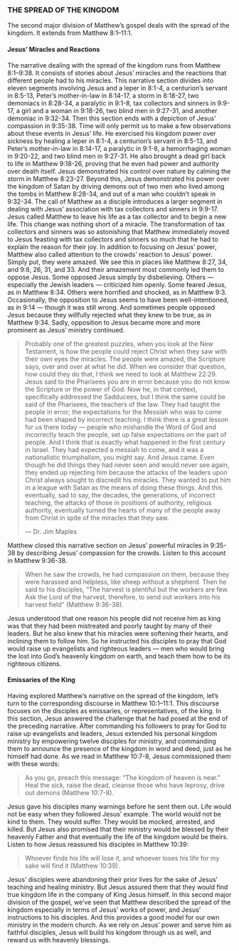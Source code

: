 ### THE SPREAD OF THE KINGDOM

The second major division of Matthew’s gospel deals with the spread of the kingdom. It extends from Matthew 8:1–11:1. 


#### Jesus’ Miracles and Reactions

The narrative dealing with the spread of the kingdom runs from Matthew 8:1–9:38. It consists of stories about Jesus’ miracles and the reactions that different people had to his miracles. 
This narrative section divides into eleven segments involving Jesus and a leper in 8:1-4, a centurion’s servant in 8:5-13, Peter’s mother-in-law in 8:14-17, a storm in 8:18-27, two demoniacs in 8:28-34, a paralytic in 9:1-8, tax collectors and sinners in 9:9-17, a girl and a woman in 9:18-26, two blind men in 9:27-31, and another demoniac in 9:32-34. Then this section ends with a depiction of Jesus’ compassion in 9:35-38.
Time will only permit us to make a few observations about these events in Jesus’ life. He exercised his kingdom power over sickness by healing a leper in 8:1-4, a centurion’s servant in 8:5-13, and Peter’s mother-in-law in 8:14-17, a paralytic in 9:1-8, a hemorrhaging woman in 9:20-22, and two blind men in 9:27-31.
He also brought a dead girl back to life in Matthew 9:18-26, proving that he even had power and authority over death itself. Jesus demonstrated his control over nature by calming the storm in Matthew 8:23-27. 
Beyond this, Jesus demonstrated his power over the kingdom of Satan by driving demons out of two men who lived among the tombs in Matthew 8:28-34, and out of a man who couldn’t speak in 9:32-34. The call of Matthew as a disciple introduces a larger segment in dealing with Jesus’ association with tax collectors and sinners in 9:9-17. Jesus called Matthew to leave his life as a tax collector and to begin a new life. This change was nothing short of a miracle. The transformation of tax collectors and sinners was so astonishing that Matthew immediately moved to Jesus feasting with tax collectors and sinners so much that he had to explain the reason for their joy.
	In addition to focusing on Jesus’ power, Matthew also called attention to the crowds’ reaction to Jesus’ power. Simply put, they were amazed. We see this in places like Matthew 8:27, 34, and 9:8, 26, 31, and 33. And their amazement most commonly led them to oppose Jesus.
	Some opposed Jesus simply by disbelieving. Others — especially the Jewish leaders — criticized him openly. Some feared Jesus, as in Matthew 8:34. Others were horrified and shocked, as in Matthew 9:3. Occasionally, the opposition to Jesus seems to have been well-intentioned, as in 9:14 — though it was still wrong. And sometimes people opposed Jesus because they willfully rejected what they knew to be true, as in Matthew 9:34. Sadly, opposition to Jesus became more and more prominent as Jesus’ ministry continued.

> Probably one of the greatest puzzles, when you look at the New Testament, is how the people could reject Christ when they saw with their own eyes the miracles. The people were amazed, the Scripture says, over and over at what he did. When we consider that question, how could they do that, I think we need to look at Matthew 22:29. Jesus said to the Pharisees you are in error because you do not know the Scripture or the power of God. Now he, in that context, specifically addressed the Sadducees, but I think the same could be said of the Pharisees, the teachers of the law. They had taught the people in error; the expectations for the Messiah who was to come had been shaped by incorrect teaching. I think there is a great lesson for us there today — people who mishandle the Word of God and incorrectly teach the people, set up false expectations on the part of people. And I think that is exactly what happened in the first century in Israel. They had expected a messiah to come, and it was a nationalistic triumphalism, you might say. And Jesus came. Even though he did things they had never seen and would never see again, they ended up rejecting him because the attacks of the leaders upon Christ always sought to discredit his miracles. They wanted to put him in a league with Satan as the means of doing these things. And this eventually, sad to say, the decades, the generations, of incorrect teaching, the attacks of those in positions of authority, religious authority, eventually turned the hearts of many of the people away from Christ in spite of the miracles that they saw. 
> 
> —	Dr. Jim Maples

Matthew closed this narrative section on Jesus’ powerful miracles in 9:35-38 by describing Jesus’ compassion for the crowds. Listen to this account in Matthew 9:36-38.

> When he saw the crowds, he had compassion on them, because they were harassed and helpless, like sheep without a shepherd. Then he said to his disciples, “The harvest is plentiful but the workers are few. Ask the Lord of the harvest, therefore, to send out workers into his harvest field” (Matthew 9:36-38).

Jesus understood that one reason his people did not receive him as king was that they had been mistreated and poorly taught by many of their leaders. But he also knew that his miracles were softening their hearts, and inclining them to follow him. So he instructed his disciples to pray that God would raise up evangelists and righteous leaders — men who would bring the lost into God’s heavenly kingdom on earth, and teach them how to be its righteous citizens.


#### Emissaries of the King

Having explored Matthew’s narrative on the spread of the kingdom, let’s turn to the corresponding discourse in Matthew 10:1–11:1. This discourse focuses on the disciples as emissaries, or representatives, of the king. In this section, Jesus answered the challenge that he had posed at the end of the preceding narrative. After commanding his followers to pray for God to raise up evangelists and leaders, Jesus extended his personal kingdom ministry by empowering twelve disciples for ministry, and commanding them to announce the presence of the kingdom in word and deed, just as he himself had done. As we read in Matthew 10:7-8, Jesus commissioned them with these words: 
> 
> As you go, preach this message: “The kingdom of heaven is near.” Heal the sick, raise the dead, cleanse those who have leprosy, drive out demons (Matthew 10:7-8).

Jesus gave his disciples many warnings before he sent them out. Life would not be easy when they followed Jesus’ example. The world would not be kind to them. They would suffer. They would be mocked, arrested, and killed. But Jesus also promised that their ministry would be blessed by their heavenly Father and that eventually the life of the kingdom would be theirs. Listen to how Jesus reassured his disciples in Matthew 10:39:

> Whoever finds his life will lose it, and whoever loses his life for my sake will find it (Matthew 10:39).

Jesus’ disciples were abandoning their prior lives for the sake of Jesus’ teaching and healing ministry. But Jesus assured them that they would find true kingdom life in the company of King Jesus himself.
	In this second major division of the gospel, we’ve seen that Matthew described the spread of the kingdom especially in terms of Jesus’ works of power, and Jesus’ instructions to his disciples. And this provides a good model for our own ministry in the modern church. As we rely on Jesus’ power and serve him as faithful disciples, Jesus will build his kingdom through us as well, and reward us with heavenly blessings.

